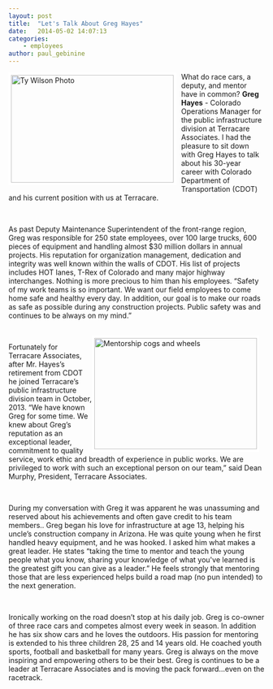 ```yaml
---
layout: post
title:  "Let's Talk About Greg Hayes"
date:   2014-05-02 14:07:13
categories: 
    - employees
author: paul_gebinine
---
```

<img src="{{ site.baseurl }}/images/blog/Greg_with_truck.jpg" alt="Ty Wilson Photo" width="320px" height="212px" style="float:left; border: 5px solid white; margin-right: 10px;">

What do race cars, a deputy, and mentor have in common? **Greg Hayes** - Colorado Operations Manager for the public infrastructure division at Terracare Associates. I had the pleasure to sit down with Greg Hayes to talk about his 30-year career with Colorado Department of Transportation (CDOT) and his current position with us at Terracare.

<br>

As past Deputy Maintenance Superintendent of the front-range region, Greg was responsible for 250 state employees, over 100 large trucks, 600 pieces of equipment and handling almost $30 million dollars in annual projects. His reputation for organization management, dedication and integrity was well known within the walls of CDOT.  His list of projects includes HOT lanes, T-Rex of Colorado and many major highway interchanges. Nothing is more precious to him than his employees. “Safety of my work teams is so important. We want our field employees to come home safe and healthy every day. In addition, our goal is to make our roads as safe as possible during any construction projects. Public safety was and continues to be always on my mind.” 

<br>

<img src="{{ site.baseurl }}/images/blog/wheel.JPG" alt="Mentorship cogs and wheels" width="320px" height="219px" style="float:right; border: 5px solid white; margin-right: 10px;">

Fortunately for Terracare Associates, after Mr. Hayes’s retirement from CDOT he joined Terracare’s public infrastructure division team in October, 2013.  “We have known Greg for some time. We knew about Greg’s reputation as an exceptional leader, commitment to quality service, work ethic and breadth of experience in public works. We are privileged to work with such an exceptional person on our team,” said Dean Murphy, President, Terracare Associates. 

<br>

During my conversation with Greg it was apparent he was unassuming and reserved about his achievements and often gave credit to his team members.. Greg began his love for infrastructure at age 13, helping his uncle’s construction company in Arizona. He was quite young when he first handled heavy equipment, and he was hooked. I asked him what makes a great leader. He states “taking the time to mentor and teach the young people what you know, sharing your knowledge of what you've learned is the greatest gift you can give as a leader.” He feels strongly that mentoring those that are less experienced helps build a road map (no pun intended) to the next generation. 

<br>

Ironically working on the road doesn’t stop at his daily job. Greg is co-owner of three race cars and competes almost every week in season. In addition he has six show cars and he loves the outdoors. His passion for mentoring is extended to his three children 28, 25 and 14 years old.  He coached youth sports, football and basketball for many years. Greg is always on the move inspiring and empowering others to be their best. Greg is continues to be a leader at Terracare Associates and is moving the pack forward...even on the racetrack.
